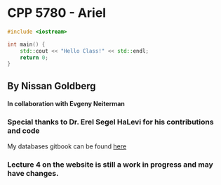 # CPP 5780 - Ariel



```cpp
#include <iostream>

int main() {
    std::cout << "Hello Class!" << std::endl;
    return 0;
}
```

## By Nissan Goldberg 

#### In collaboration with Evgeny Neiterman 

### Special thanks to **Dr. Erel Segel HaLevi** for his contributions and code

My databases gitbook can be found [here ](https://app.gitbook.com/@nissan-goldberg/s/databases/)

### Lecture 4 on the website is still a work in progress and may have changes.



